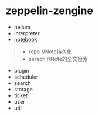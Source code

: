 # zeppelin-zengine

* helium
* interpreter
* [notebook](notebook/README.md)
> * repo //Note持久化
> * serach //Note的全文检索

* plugin
* scheduler
* search
* storage
* ticket
* user
* util
